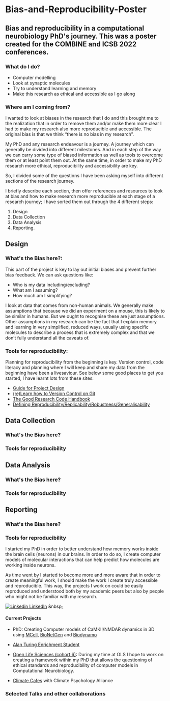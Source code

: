 # Bias-and-Reproducibility-Poster
## Bias and reproducibility in a computational neurobiology PhD's journey. This was a poster created for the COMBINE and ICSB 2022 conferences.

### What do I do?
-	Computer modelling
-	Look at synaptic molecules
-	Try to understand learning and memory
- Make this research as ethical and accessible as I go along

### Where am I coming from? 
I wanted to look at biases in the research that I do and this brought me to the realization that in order to remove them and/or make them more clear I had to make my research also more reproducible and accessible. The original bias is that we think “there is no bias in my research”. 

My PhD and any research endeavour is a journey. A journey which can generally be divided into different milestones. And in each step of the way we can carry some type of biased information as well as tools to overcome them or at least point them out. At the same time, in order to make my PhD research more ethical, reproducibility and accessibility are key.

So, I divided some of the questions I have been asking myself into different sections of the research journey.

I briefly describe each section, then offer references and resources to look at bias and how to make research more reproducible at each stage of a research journey; I have sorted them out through the 4 different steps:

1. Design
2. Data Collection
3. Data Analysis
4. Reporting.

## Design

###  What's the Bias here?:
This part of the project is key to lay out initial biases and prevent further bias feedback. We can ask questions like: 

- Who is my data including/excluding? 
- What am I assuming?
- How much am I simplifying?

I look at data that comes from non-human animals. We generally make assumptions that because we did an experiment on a mouse, this is likely to be similar in humans. But we ought to recognise these are just assumptions. 
Other assumptions in my research can be the fact that I explain memory and learning in very simplified, reduced ways, usually using specific molecules to describe a process that is extremely complex and that we don’t fully understand all the caveats of. 

### Tools for reproducibility:
Planning for reproducibility from the beginning is key.
Version control, code literacy and planning where I will keep and share my data from the beginning have been a livesaviour. See below some good places to get you started, I have learnt lots from these sites:

-  [Guide for Project Design](https://the-turing-way.netlify.app/project-design/project-design.html?highlight=design)
-  [(re)Learn how to Version Control on Git](https://carpentries-incubator.github.io/git-novice-branch-pr/)
-  [The Good Research Code Handbook](https://goodresearch.dev/)
-  [Defining Reproducibility/Replicability/Robustness/Generalisability](https://the-turing-way.netlify.app/reproducible-research/overview/overview-definitions.html)

## Data Collection
### What's the Bias here?
### Tools for reproducibility

## Data Analysis
### What's the Bias here?
### Tools for reproducibility

## Reporting
### What's the Bias here?
### Tools for reproducibility

I started my PhD in order to better understand how memory works inside the brain cells (neurons) in our brains. In order to do so, I create computer models of molecular interactions that can help predict how molecules are working inside neurons. 

As time went by I started to become more and more aware that in order to create meaningful work, I should make the work I create truly accessible and reproducible. This way, the projects I work on could be easily reproduced and understood both by my academic peers but also by people who might not be familiar with my research. 


[![Linkedin](https://i.stack.imgur.com/gVE0j.png) LinkedIn]([https://www.linkedin.com/](https://www.linkedin.com/in/susana-roman-garcia/))
&nbsp;

#### Current Projects

- PhD: Creating Computer models of CaMKII/NMDAR dynamics in 3D using [MCell](https://mcell.org/), [BioNetGen](http://bionetgen.org/) and [Biodynamo](https://biodynamo.org/)

- [Alan Turing Enrichment Student](https://www.turing.ac.uk/people/enrichment-students/susana-roman-garcia)

- [Open Life Sciences (cohort 6)](https://openlifesci.org/): 
  During my time at OLS I hope to work on creating a framework within my PhD that allows the questioning of ethical standards and reproducibility of computer models in Computational Neurobiology.
  
- [Climate Cafes](https://www.climatepsychologyalliance.org/~cpa/events/500-climate-cafe-jan) with Climate Psychology Alliance

### Selected Talks and other collaborations

